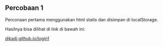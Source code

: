<!-- ABOUT THE PROJECT -->
## Percobaan 1

Perconaan pertama menggunakan html statis dan disimpan di localStorage.

Hasilnya bisa dilihat di link di bawah ini:

[dikadj.github.io/login1](https://dikadj.github.io/login1/)

